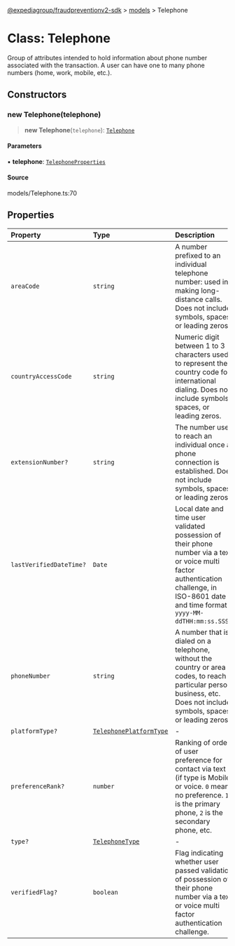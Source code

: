 [@expediagroup/fraudpreventionv2-sdk](../../index.md) > [models](../index.md) > Telephone

# Class: Telephone

Group of attributes intended to hold information about phone number associated with the transaction.  A user can have one to many phone numbers (home, work, mobile, etc.).

## Constructors

### new Telephone(telephone)

> **new Telephone**(`telephone`): [`Telephone`](Telephone.md)

#### Parameters

▪ **telephone**: [`TelephoneProperties`](../interfaces/TelephoneProperties.md)

#### Source

models/Telephone.ts:70

## Properties

| Property | Type | Description | Source |
| :------ | :------ | :------ | :------ |
| `areaCode` | `string` | A number prefixed to an individual telephone number: used in making long-distance calls.  Does not include symbols, spaces, or leading zeros. | models/Telephone.ts:43 |
| `countryAccessCode` | `string` | Numeric digit between 1 to 3 characters used to represent the country code for international dialing.  Does not include symbols, spaces, or leading zeros. | models/Telephone.ts:38 |
| `extensionNumber?` | `string` | The number used to reach an individual once a phone connection is established.  Does not include symbols, spaces, or leading zeros. | models/Telephone.ts:53 |
| `lastVerifiedDateTime?` | `Date` | Local date and time user validated possession of their phone number via a text or voice multi factor authentication challenge, in ISO-8601 date and time format `yyyy-MM-ddTHH:mm:ss.SSSZ`. | models/Telephone.ts:63 |
| `phoneNumber` | `string` | A number that is dialed on a telephone, without the country or area codes, to reach a particular person, business, etc.  Does not include symbols, spaces, or leading zeros. | models/Telephone.ts:48 |
| `platformType?` | [`TelephonePlatformType`](../type-aliases/TelephonePlatformType.md) | - | models/Telephone.ts:33 |
| `preferenceRank?` | `number` | Ranking of order of user preference for contact via text (if type is Mobile) or voice.  `0` means no preference.  `1` is the primary phone, `2` is the secondary phone, etc. | models/Telephone.ts:58 |
| `type?` | [`TelephoneType`](../type-aliases/TelephoneType.md) | - | models/Telephone.ts:31 |
| `verifiedFlag?` | `boolean` | Flag indicating whether user passed validation of possession of their phone number via a text or voice multi factor authentication challenge. | models/Telephone.ts:68 |
